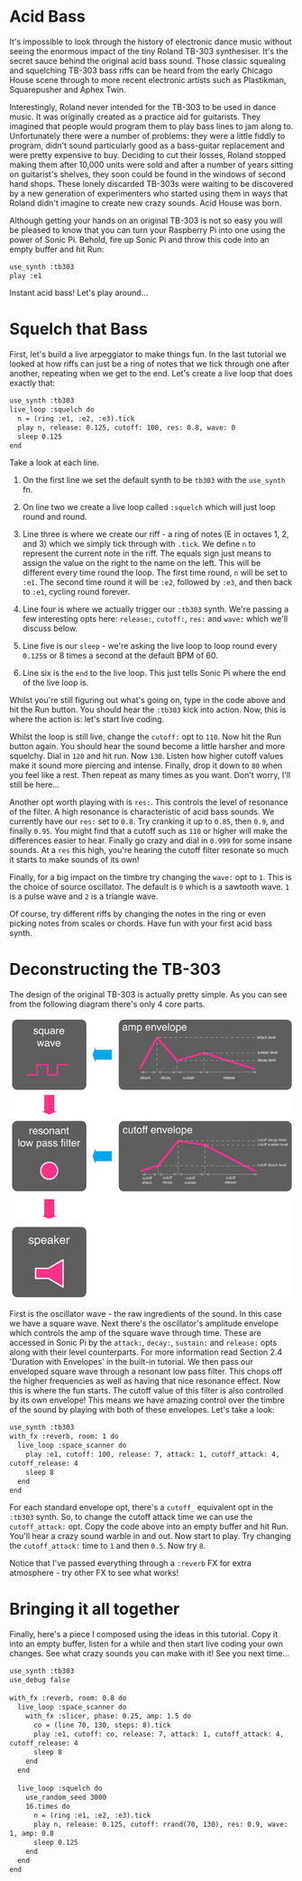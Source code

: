 # Acid Bass

It's impossible to look through the history of electronic dance music
without seeing the enormous impact of the tiny Roland TB-303
synthesiser. It's the secret sauce behind the original acid bass
sound. Those classic squealing and squelching TB-303 bass riffs can be
heard from the early Chicago House scene through to more recent
electronic artists such as Plastikman, Squarepusher and Aphex Twin.

Interestingly, Roland never intended for the TB-303 to be used in dance
music. It was originally created as a practice aid for guitarists. They
imagined that people would program them to play bass lines to jam along
to. Unfortunately there were a number of problems: they were a little
fiddly to program, didn't sound particularly good as a bass-guitar
replacement and were pretty expensive to buy. Deciding to cut their
losses, Roland stopped making them after 10,000 units were sold and
after a number of years sitting on guitarist's shelves, they soon could
be found in the windows of second hand shops. These lonely discarded
TB-303s were waiting to be discovered by a new generation of
experimenters who started using them in ways that Roland didn't imagine
to create new crazy sounds. Acid House was born.

Although getting your hands on an original TB-303 is not so easy you
will be pleased to know that you can turn your Raspberry Pi into one
using the power of Sonic Pi. Behold, fire up Sonic Pi and throw this
code into an empty buffer and hit Run:

```
use_synth :tb303
play :e1
```
    
Instant acid bass! Let's play around...

# Squelch that Bass

First, let's build a live arpeggiator to make things fun. In the last
tutorial we looked at how riffs can just be a ring of notes that we tick
through one after another, repeating when we get to the end. Let's
create a live loop that does exactly that:

```
use_synth :tb303
live_loop :squelch do
  n = (ring :e1, :e2, :e3).tick
  play n, release: 0.125, cutoff: 100, res: 0.8, wave: 0
  sleep 0.125
end
```

Take a look at each line. 

1. On the first line we set the default synth to be `tb303` with the
  `use_synth` fn.

2. On line two we create a live loop called `:squelch` which will just
   loop round and round.

3. Line three is where we create our riff - a ring of notes (E in
   octaves 1, 2, and 3) which we simply tick through with `.tick`. We
   define `n` to represent the current note in the riff. The equals sign
   just means to assign the value on the right to the name on the
   left. This will be different every time round the loop. The first
   time round, `n` will be set to `:e1`. The second time round it will
   be `:e2`, followed by `:e3`, and then back to `:e1`, cycling round
   forever.
   
4. Line four is where we actually trigger our `:tb303` synth. We're
   passing a few interesting opts here: `release:`, `cutoff:`, `res:`
   and `wave:` which we'll discuss below.
   
5. Line five is our `sleep` - we're asking the live loop to loop round
   every `0.125`s or 8 times a second at the default BPM of 60.
   
6. Line six is the `end` to the live loop. This just tells Sonic Pi
   where the end of the live loop is.

Whilst you're still figuring out what's going on, type in the code above
and hit the Run button. You should hear the `:tb303` kick into
action. Now, this is where the action is: let's start live coding.

Whilst the loop is still live, change the `cutoff:` opt to `110`. Now
hit the Run button again. You should hear the sound become a little
harsher and more squelchy. Dial in `120` and hit run. Now `130`. Listen
how higher cutoff values make it sound more piercing and
intense. Finally, drop it down to `80` when you feel like a rest. Then
repeat as many times as you want. Don't worry, I'll still be here...

Another opt worth playing with is `res:`. This controls the level of
resonance of the filter. A high resonance is characteristic of acid bass
sounds. We currently have our `res:` set to `0.8`. Try cranking it up to
`0.85`, then `0.9`, and finally `0.95`. You might find that a cutoff
such as `110` or higher will make the differences easier to
hear. Finally go crazy and dial in `0.999` for some insane sounds. At a
`res` this high, you're hearing the cutoff filter resonate so much it
starts to make sounds of its own!

Finally, for a big impact on the timbre try changing the `wave:` opt to
`1`. This is the choice of source oscillator. The default is `0` which
is a sawtooth wave. `1` is a pulse wave and `2` is a triangle wave.

Of course, try different riffs by changing the notes in the ring or even
picking notes from scales or chords. Have fun with your first acid bass
synth.

# Deconstructing the TB-303

The design of the original TB-303 is actually pretty simple. As you can
see from the following diagram there's only 4 core parts. 

![TB-303 Design](../images/tutorial/articles/A.05-acid-bass/tb303-design.png)

First is the oscillator wave - the raw ingredients of the sound. In this
case we have a square wave. Next there's the oscillator's amplitude
envelope which controls the amp of the square wave through time. These
are accessed in Sonic Pi by the `attack:`, `decay:`, `sustain:` and
`release:` opts along with their level counterparts. For more
information read Section 2.4 'Duration with Envelopes' in the built-in
tutorial. We then pass our enveloped square wave through a resonant low
pass filter. This chops off the higher frequencies as well as having
that nice resonance effect. Now this is where the fun starts. The cutoff
value of this filter is also controlled by its own envelope! This means
we have amazing control over the timbre of the sound by playing with
both of these envelopes. Let's take a look:

```
use_synth :tb303
with_fx :reverb, room: 1 do
  live_loop :space_scanner do
    play :e1, cutoff: 100, release: 7, attack: 1, cutoff_attack: 4, cutoff_release: 4
    sleep 8
  end
end
```
    
For each standard envelope opt, there's a `cutoff_` equivalent opt in
the `:tb303` synth. So, to change the cutoff attack time we can use the
`cutoff_attack:` opt. Copy the code above into an empty buffer and hit
Run. You'll hear a crazy sound warble in and out. Now start to play. Try
changing the `cutoff_attack:` time to `1` and then `0.5`. Now try `8`.

Notice that I've passed everything through a `:reverb` FX for extra
atmosphere - try other FX to see what works!

# Bringing it all together

Finally, here's a piece I composed using the ideas in this
tutorial. Copy it into an empty buffer, listen for a while and then
start live coding your own changes. See what crazy sounds you can make
with it! See you next time...

```
use_synth :tb303
use_debug false
 
with_fx :reverb, room: 0.8 do
  live_loop :space_scanner do
    with_fx :slicer, phase: 0.25, amp: 1.5 do
      co = (line 70, 130, steps: 8).tick
      play :e1, cutoff: co, release: 7, attack: 1, cutoff_attack: 4, cutoff_release: 4
      sleep 8
    end
  end
 
  live_loop :squelch do
    use_random_seed 3000
    16.times do
      n = (ring :e1, :e2, :e3).tick
      play n, release: 0.125, cutoff: rrand(70, 130), res: 0.9, wave: 1, amp: 0.8
      sleep 0.125
    end
  end
end
```
